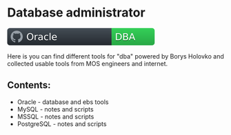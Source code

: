 # Database administrator
![My Badge](/doc/badge.svg)

Here is you can find different tools for "dba" powered by Borys Holovko and collected usable tools from MOS engineers and internet.

## Contents:
  - Oracle - database and ebs tools
  - MySQL - notes and scripts
  - MSSQL - notes and scripts
  - PostgreSQL - notes and scripts
